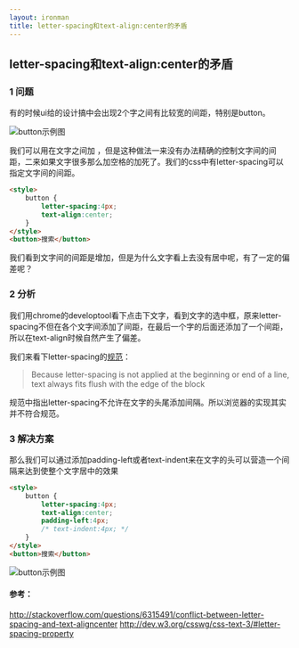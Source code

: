 ```yaml
---
layout: ironman
title: letter-spacing和text-align:center的矛盾
---
```

letter-spacing和text-align:center的矛盾
---------------------------------------

### 1 问题
有的时候ui给的设计搞中会出现2个字之间有比较宽的间距，特别是button。

![button示例图]()

我们可以用在文字之间加&nbsp;，但是这种做法一来没有办法精确的控制文字间的间距，二来如果文字很多那么加空格的加死了。我们的css中有letter-spacing可以指定文字间的间距。

```html
<style>
	button {
		letter-spacing:4px;
		text-align:center;
	}
</style>
<button>搜索</button>
```

我们看到文字间的间距是增加，但是为什么文字看上去没有居中呢，有了一定的偏差呢？

### 2 分析
我们用chrome的developtool看下点击下文字，看到文字的选中框，原来letter-spacing不但在各个文字间添加了间距，在最后一个字的后面还添加了一个间距，所以在text-align时候自然产生了偏差。

我们来看下letter-spacing的[规范](http://dev.w3.org/csswg/css-text-3/#letter-spacing-property)：

> Because letter-spacing is not applied at the beginning or end of a line, text always fits flush with the edge of the block

规范中指出letter-spacing不允许在文字的头尾添加间隔。所以浏览器的实现其实并不符合规范。

### 3 解决方案
那么我们可以通过添加padding-left或者text-indent来在文字的头可以营造一个间隔来达到使整个文字居中的效果

```html
<style>
	button {
		letter-spacing:4px;
		text-align:center;
		padding-left:4px;
		/* text-indent:4px; */
	}
</style>
<button>搜索</button>
```

![button示例图]()

#### 参考：
http://stackoverflow.com/questions/6315491/conflict-between-letter-spacing-and-text-aligncenter
http://dev.w3.org/csswg/css-text-3/#letter-spacing-property
